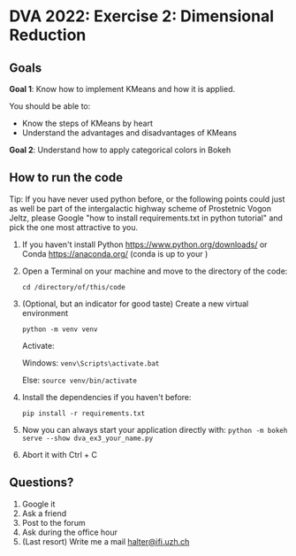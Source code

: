 # DVA 2022: Exercise 2: Dimensional Reduction

## Goals
**Goal 1**: Know how to implement KMeans and how it is applied.

You should be able to:
- Know the steps of KMeans by heart
- Understand the advantages and disadvantages of KMeans 

**Goal 2**: Understand how to apply categorical colors in Bokeh

## How to run the code
Tip: If you have never used python before, or the following points could 
just as well be part of the intergalactic highway scheme of Prostetnic Vogon Jeltz, please 
Google "how to install requirements.txt in python tutorial" and 
pick the one most attractive to you. 


1. If you haven't install Python https://www.python.org/downloads/ 
   or Conda https://anaconda.org/ (conda is up to your )
   
2. Open a Terminal on your machine and move to the directory of the code: 
   
    `cd /directory/of/this/code`
3. (Optional, but an indicator for good taste) Create a new virtual environment
   
    `python -m venv venv`
    
    Activate:
   
    Windows: `venv\Scripts\activate.bat`
   
    Else: `source venv/bin/activate`


4. Install the dependencies if you haven't before:
   
    `pip install -r requirements.txt`

5. Now you can always start your application directly with:
   `python -m bokeh serve --show dva_ex3_your_name.py`

6. Abort it with Ctrl + C

## Questions? 
1. Google it
2. Ask a friend
3. Post to the forum 
4. Ask during the office hour
5. (Last resort) Write me a mail halter@ifi.uzh.ch